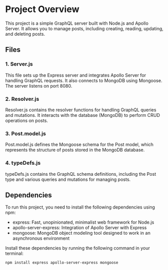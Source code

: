 <!-- npm install express apollo-server-express graphql mongoose

npm install graphql@^15.3.0

npm nodemon -->


# Project Overview

This project is a simple GraphQL server built with Node.js and Apollo Server. It allows you to manage posts, including creating, reading, updating, and deleting posts.

## Files

### 1. Server.js

This file sets up the Express server and integrates Apollo Server for handling GraphQL requests. It also connects to MongoDB using Mongoose. The server listens on port 8080.

### 2. Resolver.js

Resolver.js contains the resolver functions for handling GraphQL queries and mutations. It interacts with the database (MongoDB) to perform CRUD operations on posts.

### 3. Post.model.js

Post.model.js defines the Mongoose schema for the Post model, which represents the structure of posts stored in the MongoDB database.

### 4. typeDefs.js

typeDefs.js contains the GraphQL schema definitions, including the Post type and various queries and mutations for managing posts.


## Dependencies

To run this project, you need to install the following dependencies using npm:

- express: Fast, unopinionated, minimalist web framework for Node.js
- apollo-server-express: Integration of Apollo Server with Express
- mongoose: MongoDB object modeling tool designed to work in an asynchronous environment

Install these dependencies by running the following command in your terminal:

```
npm install express apollo-server-express mongoose
```
